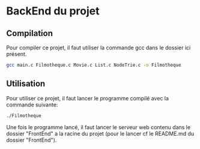 # BackEnd du projet
## Compilation
Pour compiler ce projet, il faut utiliser la commande gcc dans le dossier ici présent.
```bash
gcc main.c Filmotheque.c Movie.c List.c NodeTrie.c -o Filmotheque
```

## Utilisation
Pour utiliser ce projet, il faut lancer le programme compilé avec la commande suivante:
```bash
./Filmotheque
```
Une fois le programme lancé, il faut lancer le serveur web contenu dans le dossier "FrontEnd" a la racine du projet (pour le lancer cf le README.md du dossier "FrontEnd").